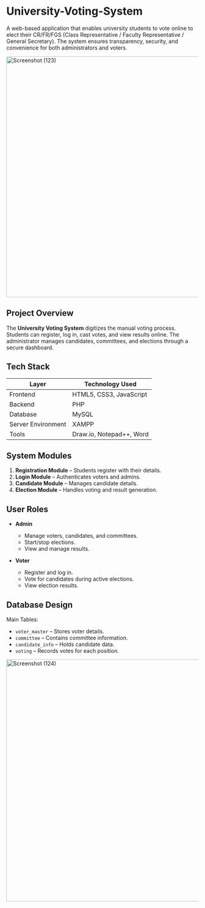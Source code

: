 # University-Voting-System

A web-based application that enables university students to vote online to elect their CR/FR/FGS (Class Representative / Faculty Representative / General Secretary). The system ensures transparency, security, and convenience for both administrators and voters.

<img width="1197" height="630" alt="Screenshot (123)" src="https://github.com/user-attachments/assets/3ba9469d-e877-4f17-b7ee-e7b769ac011e" />


## Project Overview
The **University Voting System** digitizes the manual voting process. Students can register, log in, cast votes, and view results online. The administrator manages candidates, committees, and elections through a secure dashboard.


##  Tech Stack

| Layer | Technology Used |
|-------|------------------|
| Frontend | HTML5, CSS3, JavaScript |
| Backend | PHP |
| Database | MySQL |
| Server Environment | XAMPP |
| Tools | Draw.io, Notepad++, Word |


## System Modules

1. **Registration Module** – Students register with their details.  
2. **Login Module** – Authenticates voters and admins.  
3. **Candidate Module** – Manages candidate details.  
4. **Election Module** – Handles voting and result generation.  


## User Roles

- **Admin**
  - Manage voters, candidates, and committees.
  - Start/stop elections.
  - View and manage results.

- **Voter**
  - Register and log in.
  - Vote for candidates during active elections.
  - View election results.


## Database Design

Main Tables:
- `voter_master` – Stores voter details.
- `committee` – Contains committee information.
- `candidate_info` – Holds candidate data.
- `voting` – Records votes for each position.

<img width="1209" height="633" alt="Screenshot (124)" src="https://github.com/user-attachments/assets/b7613458-f6c6-4c03-8c49-9d7217c5a410" />

